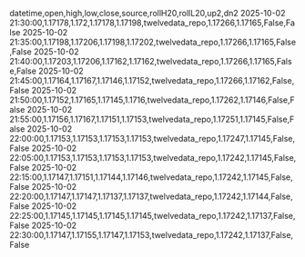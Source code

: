 datetime,open,high,low,close,source,rollH20,rollL20,up2,dn2
2025-10-02 21:30:00,1.17178,1.172,1.17178,1.17198,twelvedata_repo,1.17266,1.17165,False,False
2025-10-02 21:35:00,1.17198,1.17206,1.17198,1.17202,twelvedata_repo,1.17266,1.17165,False,False
2025-10-02 21:40:00,1.17203,1.17206,1.17162,1.17162,twelvedata_repo,1.17266,1.17165,False,False
2025-10-02 21:45:00,1.17164,1.17167,1.17146,1.17152,twelvedata_repo,1.17266,1.17162,False,False
2025-10-02 21:50:00,1.17152,1.17165,1.17145,1.1716,twelvedata_repo,1.17262,1.17146,False,False
2025-10-02 21:55:00,1.17156,1.17167,1.17151,1.17153,twelvedata_repo,1.17251,1.17145,False,False
2025-10-02 22:00:00,1.17153,1.17153,1.17153,1.17153,twelvedata_repo,1.17247,1.17145,False,False
2025-10-02 22:05:00,1.17153,1.17153,1.17153,1.17153,twelvedata_repo,1.17242,1.17145,False,False
2025-10-02 22:15:00,1.17147,1.17151,1.17144,1.17146,twelvedata_repo,1.17242,1.17145,False,False
2025-10-02 22:20:00,1.17147,1.17147,1.17137,1.17137,twelvedata_repo,1.17242,1.17144,False,False
2025-10-02 22:25:00,1.17145,1.17145,1.17145,1.17145,twelvedata_repo,1.17242,1.17137,False,False
2025-10-02 22:30:00,1.17147,1.17155,1.17147,1.17153,twelvedata_repo,1.17242,1.17137,False,False
